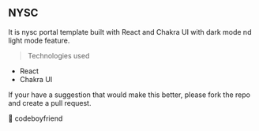 ## NYSC

It is nysc portal template built with React and Chakra UI with dark mode nd light mode feature.

> Technologies used
- React
- Chakra UI

If your have a suggestion that would make this better, please fork the repo and create a pull request.

🤍 codeboyfriend
